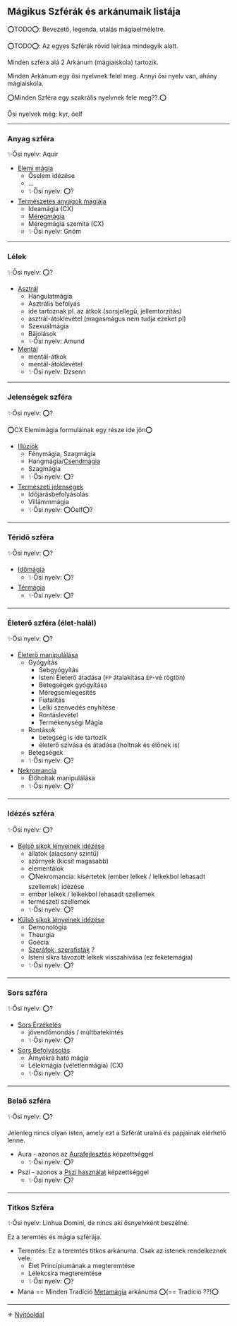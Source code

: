 ## Mágikus Szférák és arkánumaik listája

⭕TODO⭕: Bevezető, legenda, utalás mágiaelméletre.

⭕TODO⭕: Az egyes Szférák rövid leírása mindegyik alatt.

Minden szféra alá 2 Arkánum (mágiaiskola) tartozik.

Minden Arkánum egy ősi nyelvnek felel meg.
Annyi ősi nyelv van, ahány mágiaiskola.

⭕Minden Szféra egy szakrális nyelvnek fele meg??.⭕

Ősi nyelvek még: kyr, óelf

---
### Anyag szféra

✨Ősi nyelv: Aquir

- [Elemi mágia](kepzettsegek.primer.arkanumok/elemi_magia.md)
  - Őselem idézése
  - ...
  -  ✨Ősi nyelv: ⭕?
- [Természetes anyagok mágiája](kepzettsegek.primer.arkanumok/termeszetes_anyagok_magiaja.md)
  - Ideamágia (CX)
  - [Méregmágia](kepzettsegek.primer.arkanumok/termeszetes_anyagok_magiaja.md#méregmágia)
  - Méregmágia szemita (CX)
  - ✨Ősi nyelv: Gnóm

---
### Lélek

✨Ősi nyelv: ⭕?

- [Asztrál](kepzettsegek.primer.arkanumok/asztralmagia.md)
  - Hangulatmágia
  - Asztrális befolyás
  - ide tartoznak pl. az átkok (sorsjellegű, jellemtorzítás)
  - asztrál-átoklevétel (magasmágus nem tudja ezeket pl)
  - Szexuálmágia
  - Bájolások
  - ✨Ősi nyelv: Amund
- [Mentál](kepzettsegek.primer.arkanumok/mentalmagia.md)
  - mentál-átkok
  - mentál-átoklevétel
  - ✨Ősi nyelv: Dzsenn

---
### Jelenségek szféra

✨Ősi nyelv: ⭕?

⭕CX Elemimágia formuláinak egy része ide jön⭕

- [Illúziók](kepzettsegek.primer.arkanumok/illuziok.md)
  - Fénymágia, Szagmágia
  - Hangmágia/[Csendmágia](https://github.com/kaktusztea/szilankrpg/wiki/RAW.magia#csendmágia)
  - Szagmágia
  - ✨Ősi nyelv: ⭕?
- [Természeti jelenségek](kepzettsegek.primer.arkanumok/termeszeti_jelensegek.md)
  - Időjárásbefolyásolás
  - Villámmmágia
  - ✨Ősi nyelv: ⭕Óelf⭕?

---
### Téridő szféra

✨Ősi nyelv: ⭕?

- [Időmágia](kepzettsegek.primer.arkanumok/idomagia.md)
  - ✨Ősi nyelv: ⭕?
- [Térmágia](kepzettsegek.primer.arkanumok/termagia.md)
  - ✨Ősi nyelv: ⭕?

---
### Életerő szféra (élet-halál)

✨Ősi nyelv: ⭕?

- [Életerő manipulálása](kepzettsegek.primer.arkanumok/eletero_manipulalasa.md)
  - Gyógyítás
    - Sebgyógyítás
    - Isteni Életerő átadása (`FP` átalakítása `ÉP`-vé rögtön)
    - Betegségek gyógyítása
    - Méregsemlegesítés
    - Fiatalítás
    - Lelki szenvedés enyhítése
    - Rontáslevétel
    - Termékenységi Mágia
  - Rontások
    - betegség is ide tartozik
    - életerő szívása és átadása (holtnak és élőnek is)
  - Betegségek
  - ✨Ősi nyelv: ⭕?
- [Nekromancia](kepzettsegek.primer.arkanumok/nekromancia.md)
  - Élőholtak manipulálása
  - ✨Ősi nyelv: ⭕?

---
### Idézés szféra

✨Ősi nyelv: ⭕?

- [Belső síkok lényeinek idézése](kepzettsegek.primer.arkanumok/idezes_belso_sikok.md)
  - állatok (alacsony szintű)
  - szörnyek (kicsit magasabb)
  - elementálok
  - ⭕Nekromancia: kísértetek (ember lelkek / lelkekbol lehasadt szellemek) idézése
  - ember lelkek / lelkekbol lehasadt szellemek
  - természeti szellemek
  - ✨Ősi nyelv: ⭕?
- [Külső síkok lényeinek idézése](kepzettsegek.primer.arkanumok/idezes_kulso_sikok.md)
  - Demonológia
  - Theurgia
  - Goécia
  - [Szeráfok, szerafisták](https://github.com/kaktusztea/szilankrpg/wiki/RAW.magia#szer%C3%A1fi-m%C3%A1gi%C3%A1k) ?
  - Isteni síkra távozott lelkek visszahívása (ez feketemágia)
  - ✨Ősi nyelv: ⭕?

---
### Sors szféra

✨Ősi nyelv: ⭕?

- [Sors Érzékelés](kepzettsegek.primer.arkanumok/sors_erzekeles.md)
  - jövendőmondás / múltbatekintés
  - ✨Ősi nyelv: ⭕?
- [Sors Befolyásolás](kepzettsegek.primer.arkanumok/sors_befolyasolas.md)
  - Árnyékra ható mágia
  - Lélekmágia (véletlenmágia) (CX)
  - ✨Ősi nyelv: ⭕?

---
### Belső szféra

✨Ősi nyelv: ⭕?

Jelenleg nincs olyan isten, amely ezt a Szférát uralná és papjainak elérhető lenne.

- Aura - azonos az [Aurafejlesztés](kepzettsegek.primer.misztikus/aurafejlesztes.md) képzettséggel
  - ✨Ősi nyelv: ⭕?
- Pszí - azonos a [Pszí használat](kepzettsegek.primer.misztikus/pszi_hasznalat.md) képzettséggel
  - ✨Ősi nyelv: ⭕?

---
### Titkos Szféra

✨Ősi nyelv: Linhua Domini, de nincs aki ősnyelvként beszélné.

Ez a teremtés és mágia szférája. 

- Teremtés: Ez a teremtés titkos arkánuma. Csak az istenek rendelkeznek vele.
  - Élet Princípiumának a megteremtése
  - Lélekcsíra megteremtése
  - ✨Ősi nyelv: ⭕?
- Mana == Minden Tradíció [Metamágia](kepzettsegek.primer.arkanumok/metamagia.md) arkánuma ⭕(== Tradíció ??)⭕

---

⚜️ [Nyitóoldal](start.md#10-m%C3%A1giarendszer)
